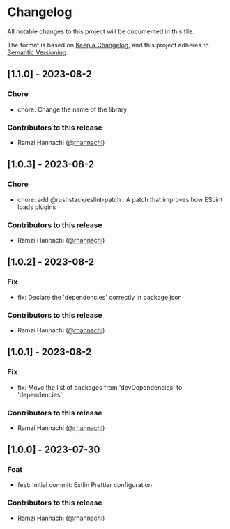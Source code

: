# Changelog

All notable changes to this project will be documented in this file.

The format is based on [Keep a Changelog](https://keepachangelog.com/en/1.0.0/),
and this project adheres to [Semantic Versioning](https://semver.org/spec/v2.0.0.html).

## [1.1.0] - 2023-08-2
### Chore
* chore: Change the name of the library
### Contributors to this release
* Ramzi Hannachi ([@rhannachi](https://github.com/rhannachi))

## [1.0.3] - 2023-08-2
### Chore
* chore: add @rushstack/eslint-patch : A patch that improves how ESLint loads plugins
### Contributors to this release
* Ramzi Hannachi ([@rhannachi](https://github.com/rhannachi))

## [1.0.2] - 2023-08-2
### Fix
* fix: Declare the 'dependencies' correctly in package.json
### Contributors to this release
* Ramzi Hannachi ([@rhannachi](https://github.com/rhannachi))

## [1.0.1] - 2023-08-2
### Fix
* fix: Move the list of packages from 'devDependencies' to 'dependencies'
### Contributors to this release
* Ramzi Hannachi ([@rhannachi](https://github.com/rhannachi))

## [1.0.0] - 2023-07-30
### Feat
* feat: Initial commit: Estlin Prettier configuration
### Contributors to this release
* Ramzi Hannachi ([@rhannachi](https://github.com/rhannachi))
